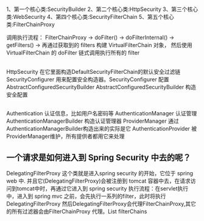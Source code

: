 ## 
1、第一个核心类:SecurityBuilder
2、第二个核心类:HttpSecurity
3、第三个核心类:WebSecurity
4、第四个核心类:SecurityFilterChain
5、第五个核心类:FilterChainProxy

调用执行流程：
FilterChainProxy -> doFilter() -> doFilterInternal() -> getFilters() -> 
再通过获取到的 filters 构建 VirtualFilterChain 对象，
然后使用 VirtualFilterChain 的 doFilter 链式调用执行所有的 filter

## 
HttpSecurity 在它里面构造DefaultSecurityFilterChain的默认安全过滤链
SecurityConfigurer  用来配置安全构造器。SecurityConfigurer 配置 AbstractConfiguredSecurityBuilder
AbstractConfiguredSecurityBuilder 构造安全配置

##
Authentication 认证信息，比如用户名密码等
AuthenticationManager 认证管理
AuthenticationManagerBuilder 构造认证管理器
ProviderManager 通过AuthenticationManagerBuilder构造出来的实际是它
AuthenticationProvider 被ProviderManager维护，所有提供者都用它来处理

## 一个请求是如何进入到 Spring Security 中去的呢？
DelegatingFilterProxy 这个类就是进入spring security 的开始，它位于 spring web 中.
并且它(DelegatingFilterProxy)会被注册到 tomcat 容器中去，在请求访问到tomcat中时，再通过它进入到 spring security
执行流程：在servlet执行中，进入到 spring mvc 之前，会先执行一系列的filter，此时将执行DelegatingFilterProxy
然后DelegatingFilterProxy会代理FilterChainProxy,其它的所有过滤器会由FilterChainProxy 代理。List<SecurityFilterChain> filterChains